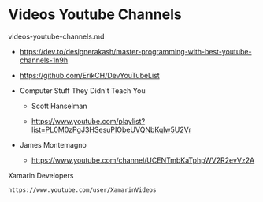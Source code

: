 # Videos Youtube Channels

videos-youtube-channels.md


*   https://dev.to/designerakash/master-programming-with-best-youtube-channels-1n9h

*   https://github.com/ErikCH/DevYouTubeList

*   Computer Stuff They Didn't Teach You

    *   Scott Hanselman
    
    *   https://www.youtube.com/playlist?list=PL0M0zPgJ3HSesuPIObeUVQNbKqlw5U2Vr


*   James Montemagno

    *   https://www.youtube.com/channel/UCENTmbKaTphpWV2R2evVz2A


Xamarin Developers

    https://www.youtube.com/user/XamarinVideos